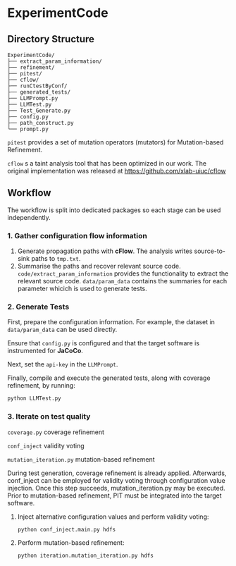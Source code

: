 # ExperimentCode

## Directory Structure

```
ExperimentCode/
├── extract_param_information/  
├── refinement/ 
├── pitest/ 
├── cflow/              
├── runCtestByConf/            
├── generated_tests/            
├── LLMPrompt.py              
├── LLMTest.py                  
├── Test_Generate.py            
├── config.py                  
├── path_construct.py           
└── prompt.py                 
```

` pitest ` provides a set of mutation operators (mutators) for Mutation-based Refinement.

` cflow `  s a taint analysis tool that has been optimized in our work. The original implementation was released at https://github.com/xlab-uiuc/cflow

## Workflow

The workflow is split into dedicated packages so each stage can be used independently.
### 1. Gather configuration flow information
1. Generate propagation paths with **cFlow**.
   The analysis writes source-to-sink paths to `tmp.txt`.
2. Summarise the paths and recover relevant source code.
   `code/extract_param_information` provides the functionality to extract the relevant source code. 
   `data/param_data` contains the summaries for each parameter whicich is used to generate tests.

### 2. Generate Tests

First, prepare the configuration information. For example, the dataset in `data/param_data` can be used directly.  

Ensure that `config.py` is configured and that the target software is instrumented for **JaCoCo**.  

Next, set the `api-key` in the `LLMPrompt`.  

Finally, compile and execute the generated tests, along with coverage refinement, by running:  

```bash
python LLMTest.py
```


### 3. Iterate on test quality

   `coverage.py` coverage refinement
   
   `conf_inject` validity voting
   
   `mutation_iteration.py` mutation-based refinement

During test generation, coverage refinement is already applied. Afterwards, conf_inject can be employed for validity voting through configuration value injection.
Once this step succeeds, mutation_iteration.py may be executed. Prior to mutation-based refinement, PIT must be integrated into the target software.

1. Inject alternative configuration values and perform validity voting:
   ```bash
   python conf_inject.main.py hdfs
   ```
2. Perform mutation-based refinement:
   ```bash
   python iteration.mutation_iteration.py hdfs
   ```



